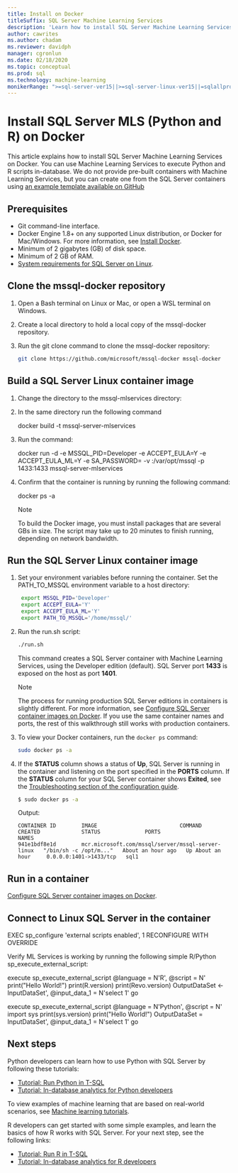 ```yaml
---
title: Install on Docker
titleSuffix: SQL Server Machine Learning Services
description: 'Learn how to install SQL Server Machine Learning Services (Python and R) on Docker.'
author: cawrites
ms.author: chadam
ms.reviewer: davidph
manager: cgronlun
ms.date: 02/18/2020
ms.topic: conceptual
ms.prod: sql
ms.technology: machine-learning
monikerRange: ">=sql-server-ver15||>=sql-server-linux-ver15||=sqlallproducts-allversions"
---
```

# Install SQL Server MLS (Python and R) on Docker

This article explains how to install SQL Server Machine Learning Services on Docker. You can use Machine Learning Services to execute Python and R scripts in-database. We do not provide pre-built containers with Machine Learning Services, but you can create one from the SQL Server containers using [an example template available on GitHub](https://github.com/Microsoft/mssql-docker/tree/master/linux/preview/examples/mssql-mlservices)

## Prerequisites

- Git command-line interface.
- Docker Engine 1.8+ on any supported Linux distribution, or Docker for Mac/Windows. For more information, see [Install Docker](https://docs.docker.com/engine/installation/).
- Minimum of 2 gigabytes (GB) of disk space.
- Minimum of 2 GB of RAM.
- [System requirements for SQL Server on Linux](sql-server-linux-setup.md#system).

## Clone the mssql-docker repository

1. Open a Bash terminal on Linux or Mac, or open a WSL terminal on Windows.

2. Create a local directory to hold a local copy of the mssql-docker repository.

3. Run the git clone command to clone the mssql-docker repository:

    ```bash
    git clone https://github.com/microsoft/mssql-docker mssql-docker
    ```

## Build a SQL Server Linux container image

1. Change the directory to the mssql-mlservices directory:

2. In the same directory run the following command

   docker build -t mssql-server-mlservices

3. Run the command:

   docker run -d -e MSSQL_PID=Developer -e ACCEPT_EULA=Y -e ACCEPT_EULA_ML=Y -e SA_PASSWORD=<some password> -v <some directory on the host OS>:/var/opt/mssql -p 1433:1433 mssql-server-mlservices

4. Confirm that the container is running by running the following command:

   docker ps -a

   > [!NOTE]
   > To build the Docker image, you must install packages that are several GBs in size. The script may take up to 20 minutes to finish running, depending on network bandwidth.

## Run the SQL Server Linux container image

1. Set your environment variables before running the container. Set the PATH_TO_MSSQL environment variable to a host directory:

   ```bash
    export MSSQL_PID='Developer'
    export ACCEPT_EULA='Y'
    export ACCEPT_EULA_ML='Y'
    export PATH_TO_MSSQL='/home/mssql/'
   ```

2. Run the run.sh script:

   ```bash
   ./run.sh
   ```

   This command creates a SQL Server container with Machine Learning Services, using the Developer edition (default). SQL Server port **1433** is exposed on the host as port **1401**.

   > [!NOTE]
   > The process for running production SQL Server editions in containers is slightly different. For more information, see [Configure SQL Server container images on Docker](sql-server-linux-configure-docker.md). If you use the same container names and ports, the rest of this walkthrough still works with production containers.

3. To view your Docker containers, run the `docker ps` command:

   ```bash
   sudo docker ps -a
   ```

4. If the **STATUS** column shows a status of **Up**, SQL Server is running in the container and listening on the port specified in the **PORTS** column. If the **STATUS** column for your SQL Server container shows **Exited**, see the [Troubleshooting section of the configuration guide](sql-server-linux-configure-docker.md#troubleshooting).

   ```bash
   $ sudo docker ps -a
   ```
    Output:

    ```
    CONTAINER ID        IMAGE                          COMMAND                  CREATED             STATUS              PORTS                    NAMES
    941e1bdf8e1d        mcr.microsoft.com/mssql/server/mssql-server-linux   "/bin/sh -c /opt/m..."   About an hour ago   Up About an hour     0.0.0.0:1401->1433/tcp   sql1
    ```

## Run in a container

[Configure SQL Server container images on Docker](sql-server-linux-configure-docker.md).

## Connect to Linux SQL Server in the container

EXEC sp_configure  'external scripts enabled', 1
RECONFIGURE WITH OVERRIDE

Verify ML Services is working by running the following simple R/Python sp_execute_external_script:

execute sp_execute_external_script 
@language = N'R',
@script = N'
print("Hello World!")
print(R.version)
print(Revo.version)
OutputDataSet <- InputDataSet', 
@input_data_1 = N'select 1'
go

execute sp_execute_external_script 
@language = N'Python',
@script = N'
import sys
print(sys.version)
print("Hello World!")
OutputDataSet = InputDataSet',
@input_data_1 = N'select 1'
go

## Next steps

Python developers can learn how to use Python with SQL Server by following these tutorials:

+ [Tutorial: Run Python in T-SQL](../advanced-analytics/tutorials/run-python-using-t-sql.md)
+ [Tutorial: In-database analytics for Python developers](../advanced-analytics/tutorials/sqldev-in-database-python-for-sql-developers.md)

To view examples of machine learning that are based on real-world scenarios, see [Machine learning tutorials](../advanced-analytics/tutorials/machine-learning-services-tutorials.md).

R developers can get started with some simple examples, and learn the basics of how R works with SQL Server. For your next step, see the following links:

+ [Tutorial: Run R in T-SQL](../advanced-analytics/tutorials/quickstart-r-create-script.md)
+ [Tutorial: In-database analytics for R developers](../advanced-analytics/tutorials/sqldev-in-database-r-for-sql-developers.md)
